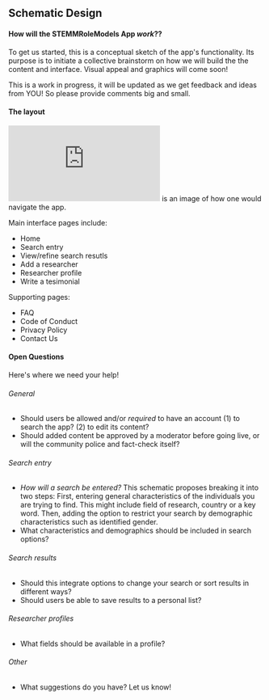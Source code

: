 ## Schematic Design

#### How will the STEMMRoleModels App _work_??
To get us started, this is a conceptual sketch of the app's functionality.  Its purpose is to initiate a collective brainstorm on how we will build the the content and interface. Visual appeal and graphics will come soon! 

This is a work in progress, it will be updated as we get feedback and ideas from YOU! So please provide comments big and small.

#### The layout

![Here](https://github.com/erich001/STEMMRoleModels/blob/master/conceptualdesign.pdf) is an image of how one would navigate the app. 

Main interface pages include:
   * Home
   * Search entry
   * View/refine search resutls
   * Add a researcher
   * Researcher profile
   * Write a tesimonial

Supporting pages:
  * FAQ
  * Code of Conduct
  * Privacy Policy
  * Contact Us

#### Open Questions

Here's where we need your help!

###### General
  * Should users be allowed and/or _required_ to have an account (1) to search the app? (2) to edit its content?
  * Should added content be approved by a moderator before going live, or will the community police and fact-check itself?
  
###### Search entry
  * _How will a search be entered?_ This schematic proposes breaking it into two steps: First, entering general characteristics of the individuals you are trying to find. This might include field of research, country or a key word. Then, adding the option to restrict your search by demographic characteristics such as identified gender. 
  * What characteristics and demographics should be included in search options?
  
###### Search results
  * Should this integrate options to change your search or sort results in different ways?
  * Should users be able to save results to a personal list?
  
###### Researcher profiles
  * What fields should be available in a profile? 
  
###### Other
  * What suggestions do you have? Let us know!

  

